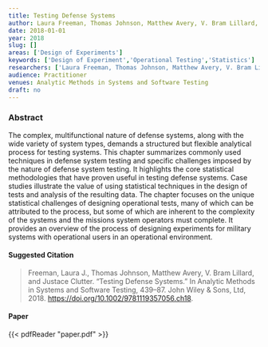 ```yaml
---
title: Testing Defense Systems
author: Laura Freeman, Thomas Johnson, Matthew Avery, V. Bram Lillard, Justace Clutter
date: 2018-01-01
year: 2018
slug: []
areas: ['Design of Experiments']
keywords: ['Design of Experiment','Operational Testing','Statistics']
researchers: ['Laura Freeman, Thomas Johnson, Matthew Avery, V. Bram Lillard, Justace Clutter']
audience: Practitioner
venues: Analytic Methods in Systems and Software Testing
draft: no
---
```




### Abstract
The complex, multifunctional nature of defense systems, along with the wide variety of system types, demands a structured but flexible analytical process for testing systems. This chapter summarizes commonly used techniques in defense system testing and specific challenges imposed by the nature of defense system testing. It highlights the core statistical methodologies that have proven useful in testing defense systems. Case studies illustrate the value of using statistical techniques in the design of tests and analysis of the resulting data. The chapter focuses on the unique statistical challenges of designing operational tests, many of which can be attributed to the process, but some of which are inherent to the complexity of the systems and the missions system operators must complete. It provides an overview of the process of designing experiments for military systems with operational users in an operational environment.

#### Suggested Citation
> Freeman, Laura J., Thomas Johnson, Matthew Avery, V. Bram Lillard, and Justace Clutter. “Testing Defense Systems.” In Analytic Methods in Systems and Software Testing, 439–87. John Wiley & Sons, Ltd, 2018. https://doi.org/10.1002/9781119357056.ch18.



#### Paper 
 {{< pdfReader "paper.pdf" >}}


